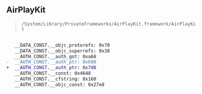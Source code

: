 ## AirPlayKit

> `/System/Library/PrivateFrameworks/AirPlayKit.framework/AirPlayKit`

```diff

   __DATA_CONST.__objc_protorefs: 0x70
   __DATA_CONST.__objc_superrefs: 0x38
   __AUTH_CONST.__auth_got: 0xa68
-  __AUTH_CONST.__auth_ptr: 0x688
+  __AUTH_CONST.__auth_ptr: 0x7d8
   __AUTH_CONST.__const: 0x4648
   __AUTH_CONST.__cfstring: 0x160
   __AUTH_CONST.__objc_const: 0x27e8

```
